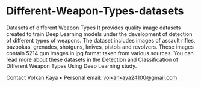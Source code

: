 # Different-Weapon-Types-datasets
Datasets of different Weapon Types
It provides quality image datasets created to train Deep Learning models under the development of detection of different types of weapons. The dataset includes images of assault rifles, bazookas, grenades, shotguns, knives, pistols and revolvers. These images contain 5214 gun images in jpg format taken from various sources. You can read more about these datasets in the Detection and Classification of Different Weapon Types Using Deep Learning study.

Contact
Volkan Kaya
•	Personal email: volkankaya24100@gmail.com

